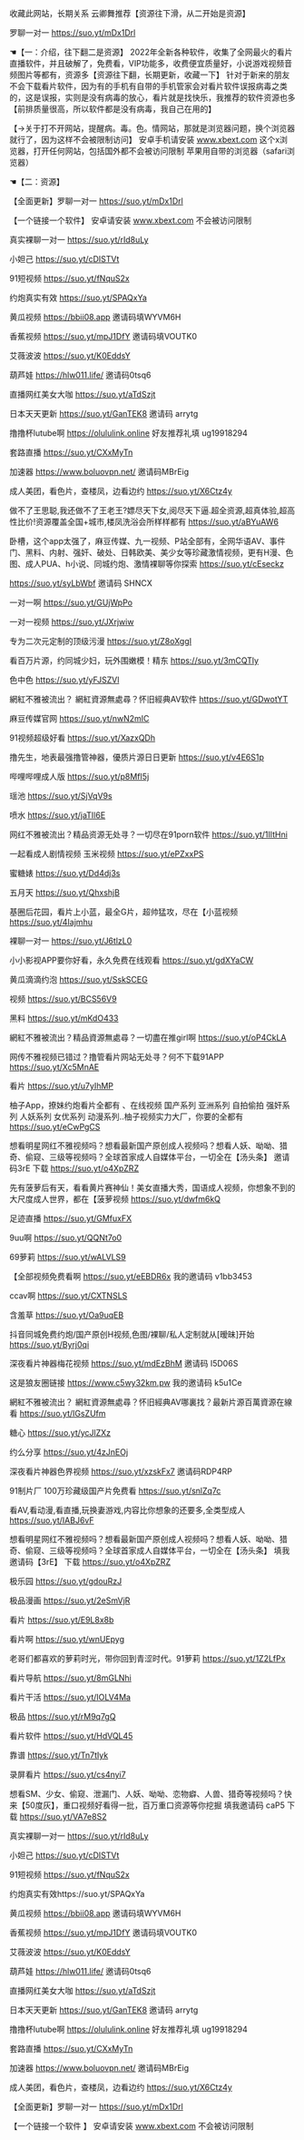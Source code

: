 收藏此网站，长期关系 云卿舞推荐【资源往下滑，从二开始是资源】

罗聊一对一 https://suo.yt/mDx1Drl

☚【一：介绍，往下翻二是资源】
2022年全新各种软件，收集了全网最火的看片直播软件，并且破解了，免费看，VIP功能多，收费便宜质量好，小说游戏视频音频图片等都有，资源多【资源往下翻，长期更新，收藏一下】
针对于新来的朋友不会下载看片软件，因为有的手机有自带的手机管家会对看片软件误报病毒之类的，这是误报，实则是没有病毒的放心，看片就是找快乐，我推荐的软件资源也多【前排质量很高，所以软件都是没有病毒，我自己在用的】

【→关于打不开网站，提醒病。毒。色。情网站，那就是浏览器问题，换个浏览器就行了，因为这样不会被限制访问】 安卓手机请安装 www.xbext.com 这个x浏览器，打开任何网站，包括国外都不会被访问限制 苹果用自带的浏览器（safari浏览器）


☚【二：资源】

【全面更新】罗聊一对一 https://suo.yt/mDx1Drl

【一个链接一个软件】 安卓请安装 www.xbext.com 不会被访问限制

真实裸聊一对一  https://suo.yt/rId8uLy

小妲己 https://suo.yt/cDISTVt

91短视频 https://suo.yt/fNquS2x

约炮真实有效 https://suo.yt/SPAQxYa 

黄瓜视频 https://bbii08.app 邀请码填WYVM6H 

香蕉视频
https://suo.yt/mpJ1DfY   邀请码填VOUTK0

艾薇波波 https://suo.yt/K0EddsY

葫芦娃 https://hlw011.life/ 邀请码0tsq6

直播网红美女大咖 https://suo.yt/aTdSzjt

日本天天更新
 https://suo.yt/GanTEK8 
邀请码 arrytg

撸撸杯lutube啊 https://olululink.online
好友推荐礼填 ug19918294

套路直播
 https://suo.yt/CXxMyTn

加速器
 https://www.boluovpn.net/
邀请码MBrEig

成人美团，看色片，查楼凤，边看边约
https://suo.yt/X6Ctz4y

做不了王思聪,我还做不了王老王?嫖尽天下女,阅尽天下逼.超全资源,超真体验,超高性比价!资源覆盖全国+城市,楼凤洗浴会所样样都有 https://suo.yt/aBYuAW6

卧槽，这个app太强了，麻豆传媒、九一视频、P站全部有，全网华语AV、事件门、黑料、内射、强奸、破处、日韩欧美、美少女等珍藏激情视频，更有H漫、色图、成人PUA、h小说、同城约炮、激情裸聊等你探索
https://suo.yt/cEseckz

https://suo.yt/syLbWbf
邀请码 SHNCX

一对一啊 https://suo.yt/GUjWpPo

一对一视频 https://suo.yt/JXrjwiw

专为二次元定制的顶级污漫
https://suo.yt/Z8oXggI

看百万片源，约同城少妇，玩外围嫩模！精东
https://suo.yt/3mCQTly

色中色 https://suo.yt/yFJSZVl

網紅不雅被流出？ 網紅資源無處尋？怀旧經典AV软件
https://suo.yt/GDwotYT

麻豆传媒官网
https://suo.yt/nwN2mIC

91视频超级好看
https://suo.yt/XazxQDh

撸先生，地表最强撸管神器，優质片源日日更新
https://suo.yt/v4E6S1p

哔哩哔哩成人版
https://suo.yt/p8MfI5j

瑶池
https://suo.yt/SjVqV9s

喷水
https://suo.yt/jaTIl6E

网红不雅被流出？精品资源无处寻？一切尽在91porn软件
https://suo.yt/1IltHni

一起看成人剧情视频 玉米视频
https://suo.yt/ePZxxPS

蜜糖婊
https://suo.yt/Dd4dj3s

五月天
https://suo.yt/QhxshjB

基圈后花园，看片上小蓝，最全G片，超帅猛攻，尽在【小蓝视频
https://suo.yt/4Iajmhu 

裸聊一对一 
https://suo.yt/J6tlzL0

小小影视APP要你好看，永久免费在线观看
https://suo.yt/gdXYaCW

黄瓜滴滴约泡
https://suo.yt/SskSCEG

视频
https://suo.yt/BCS56V9

黑料
https://suo.yt/mKdO433

網紅不雅被流出？精品資源無處尋？一切盡在推girl啊
https://suo.yt/oP4CkLA

网传不雅视频已错过？撸管看片网站无处寻？何不下载91APP
https://suo.yt/Xc5MnAE

看片
https://suo.yt/u7yIhMP

柚子App，撩妹约炮看片全都有 、在线视频 国产系列 亚洲系列 自拍偷拍 强奸系列 人妖系列 女优系列 动漫系列..柚子视频实力大厂，你要的全都有
https://suo.yt/eCwPgCS

想看明星网红不雅视频吗？想看最新国产原创成人视频吗？想看人妖、呦呦、猎奇、偷窥、三级等视频吗？全球首家成人自媒体平台，一切全在【汤头条】
邀请码3rE
下载 https://suo.yt/o4XpZRZ

先有菠萝后有天，看看黄片赛神仙！美女直播大秀，国语成人视频，你想象不到的大尺度成人世界，都在【菠萝视频
https://suo.yt/dwfm6kQ

足迹直播
https://suo.yt/GMfuxFX

9uu啊
https://suo.yt/QQNt7o0

69萝莉
https://suo.yt/wALVLS9

【全部视频免费看啊
https://suo.yt/eEBDR6x
我的邀请码 v1bb3453

ccav啊
https://suo.yt/CXTNSLS

含羞草
https://suo.yt/Oa9uqEB

抖音同城免费约炮/国产原创H视频,色图/裸聊/私人定制就从[暧昧]开始
https://suo.yt/Byrj0qi

深夜看片神器梅花视频
https://suo.yt/mdEzBhM  邀请码 I5D06S

这是狼友圈链接 https://www.c5wy32km.pw   我的邀请码 k5u1Ce

網紅不雅被流出？ 網紅資源無處尋？怀旧經典AV哪裏找？最新片源百萬資源在線看
https://suo.yt/IGsZUfm

糖心
https://suo.yt/ycJlZXz

约么分享
https://suo.yt/4zJnEOj

深夜看片神器色界视频 https://suo.yt/xzskFx7
邀请码RDP4RP

91制片厂 
100万珍藏级国产片免费看
https://suo.yt/snlZq7c

看AV,看动漫,看直播,玩换妻游戏,内容比你想象的还要多,全类型成人
https://suo.yt/IABJ6vF

想看明星网红不雅视频吗？想看最新国产原创成人视频吗？想看人妖、呦呦、猎奇、偷窥、三级等视频吗？全球首家成人自媒体平台，一切全在【汤头条】
填我邀请码【3rE】
下载 https://suo.yt/o4XpZRZ

极乐园
https://suo.yt/gdouRzJ

极品漫画
https://suo.yt/2eSmVjR

看片
https://suo.yt/E9L8x8b

看片啊
https://suo.yt/wnUEpyg

老哥们都喜欢的萝莉时光，带你回到青涩时代。91萝莉
https://suo.yt/1Z2LfPx

看片导航
https://suo.yt/8mGLNhi

看片干活
https://suo.yt/IOLV4Ma

极品
https://suo.yt/rM9q7gQ

看片软件
https://suo.yt/HdVQL45

靠谱
https://suo.yt/Tn7tIyk

录屏看片
https://suo.yt/cs4nyi7

想看SM、少女、偷窥、泄漏门、人妖、呦呦、恋物癖、人兽、猎奇等视频吗？快来【50度灰】，重口视频好看得一批，百万重口资源等你挖掘
填我邀请码 caP5
下载 https://suo.yt/VA7e8S2


真实裸聊一对一  https://suo.yt/rId8uLy

小妲己 https://suo.yt/cDISTVt

91短视频 https://suo.yt/fNquS2x

约炮真实有效https://suo.yt/SPAQxYa 

黄瓜视频 https://bbii08.app 邀请码填WYVM6H 

香蕉视频
https://suo.yt/mpJ1DfY   邀请码填VOUTK0

艾薇波波 https://suo.yt/K0EddsY

葫芦娃 https://hlw011.life/ 邀请码0tsq6

直播网红美女大咖 https://suo.yt/aTdSzjt

日本天天更新
https://suo.yt/GanTEK8 
邀请码 arrytg

撸撸杯lutube啊 https://olululink.online
好友推荐礼填 ug19918294

套路直播
https://suo.yt/CXxMyTn

加速器
https://www.boluovpn.net/
邀请码MBrEig

成人美团，看色片，查楼凤，边看边约
https://suo.yt/X6Ctz4y


【全面更新】罗聊一对一 https://suo.yt/mDx1Drl

【一个链接一个软件 】 安卓请安装 www.xbext.com 不会被访问限制


